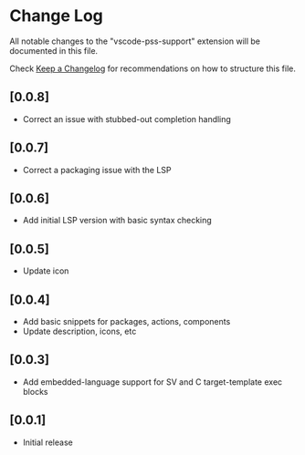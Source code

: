 # Change Log

All notable changes to the "vscode-pss-support" extension will be documented in this file.

Check [Keep a Changelog](http://keepachangelog.com/) for recommendations on how to structure this file.

## [0.0.8]
- Correct an issue with stubbed-out completion handling

## [0.0.7]
- Correct a packaging issue with the LSP

## [0.0.6]
- Add initial LSP version with basic syntax checking

## [0.0.5]
- Update icon

## [0.0.4]
- Add basic snippets for packages, actions, components
- Update description, icons, etc

## [0.0.3]
- Add embedded-language support for SV and C target-template exec blocks

## [0.0.1]
- Initial release
